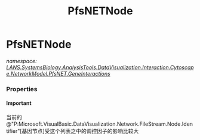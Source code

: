 ﻿---
title: PfsNETNode
---

# PfsNETNode
_namespace: [LANS.SystemsBiology.AnalysisTools.DataVisualization.Interaction.Cytoscape.NetworkModel.PfsNET.GeneInteractions](N-LANS.SystemsBiology.AnalysisTools.DataVisualization.Interaction.Cytoscape.NetworkModel.PfsNET.GeneInteractions.html)_






### Properties

#### Important
当前的@"P:Microsoft.VisualBasic.DataVisualization.Network.FileStream.Node.Identifier"[基因节点]受这个列表之中的调控因子的影响比较大
